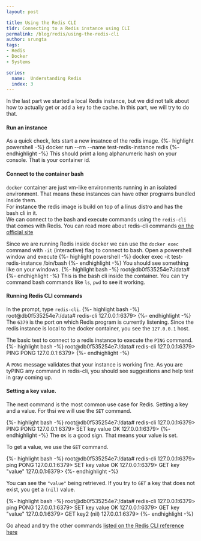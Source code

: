 ```yaml
---
layout: post

title: Using the Redis CLI
tldr: Connecting to a Redis instance using CLI
permalink: /blog/redis/using-the-redis-cli
author: srungta
tags: 
- Redis
- Docker
- Systems

series: 
  name:  Understanding Redis
  index: 3
---
```


In the last part we started a local Redis instance, but we did not talk about how to actually get or add a key to the cache.
In this part, we will try to do that.

#### Run an instance 
As a quick check, lets start a new insatnce of the redis image.
{%- highlight powershell -%}
docker run --rm --name test-redis-instance redis
{%- endhighlight -%}
This should print a long alphanumeric hash on your console. That is your container id.

#### Connect to the container bash
`docker` container are just vm-like environments running in an isolated environment. That means these instances can have other programs bundled inside them.  
For instance the redis image is build on top of a linus distro and has the bash cli in it.  
We can connect to the bash and execute commands using the `redis-cli` that comes with Redis.
You can read more about redis-cli commands [on the official site](https://redis.io/topics/rediscli) 

Since we are running Redis inside docker we can use the `docker exec` command with `-it` (interactive) flag to connect to bash.
Open a powershell window and execute 
{%- highlight powershell -%}
docker exec -it test-redis-instance /bin/bash
{%- endhighlight -%}
You should see something like on your windows.
{%- highlight bash -%}
root@db0f535254e7:/data#
{%- endhighlight -%}
This is the bash cli inside the container.
You can try command bash commands like `ls`, `pwd` to see it working.


#### Running Redis CLI commands
In the prompt, type `redis-cli`.
{%- highlight bash -%}
root@db0f535254e7:/data# redis-cli
127.0.0.1:6379>
{%- endhighlight -%}
The `6379` is the port on which Redis program is currently listening. Since the redis instance is local to the docker container, you see the `127.0.0.1` host.

The basic test to connect to a redis instance to execute the `PING` command.
{%- highlight bash -%}
root@db0f535254e7:/data# redis-cli
127.0.0.1:6379> PING
PONG
127.0.0.1:6379> 
{%- endhighlight -%}

A `PONG` message validates that your instance is working fine.
As you are tyPING any command in redis-cli, you should see suggestions and help test in gray coming up.


#### Setting a key value.
The next command is the most common use case for Redis. Setting a key and a value.
For thsi we will use the `SET` command.

{%- highlight bash -%}
root@db0f535254e7:/data# redis-cli
127.0.0.1:6379> PING
PONG
127.0.0.1:6379> SET key value
OK
127.0.0.1:6379> 
{%- endhighlight -%}
The `OK` is a good sign. That means your value is set.

To get a value, we use the `GET` command.


{%- highlight bash -%}
root@db0f535254e7:/data# redis-cli
127.0.0.1:6379> ping
PONG
127.0.0.1:6379> SET key value
OK
127.0.0.1:6379> GET key
"value"
127.0.0.1:6379> 
{%- endhighlight -%}

You can see the `"value"` being retrieved.
If you try to `GET` a key that does not exist, you get a `(nil)` value.

{%- highlight bash -%}
root@db0f535254e7:/data# redis-cli
127.0.0.1:6379> ping
PONG
127.0.0.1:6379> SET key value
OK
127.0.0.1:6379> GET key
"value"
127.0.0.1:6379> GET key2
(nil)
127.0.0.1:6379>
{%- endhighlight -%}

Go ahead and try the other commands [listed on the Redis CLI reference here](https://redis.io/commands)
